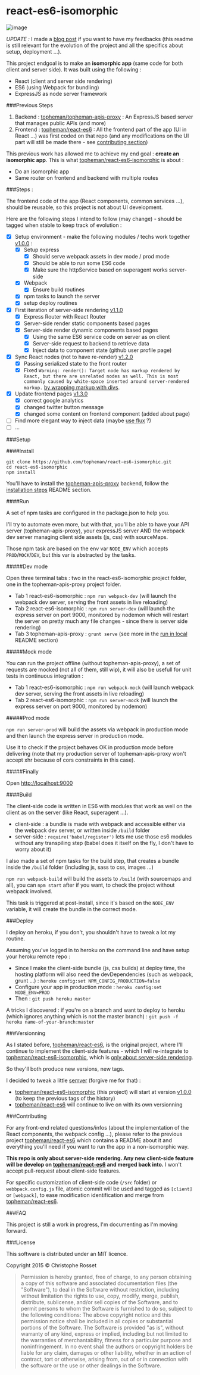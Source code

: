 react-es6-isomorphic
====================

![image](http://dev.topheman.com/wp-content/uploads/2015/04/logo-reactjs.png)

*UPDATE :* I made a [blog post](http://dev.topheman.com/react-es6-isomorphic/) if you want to have my feedbacks (this readme is still relevant for the evolution of the project and all the specifics about setup, deployment ...).

This project endgoal is to make an **isomorphic app** (same code for both client and server side). It was built using the following :

* React (client and server side rendering)
* ES6 (using Webpack for bundling)
* ExpressJS as node server framework

###Previous Steps

1. Backend : [topheman/topheman-apis-proxy](https://github.com/topheman/topheman-apis-proxy) : An ExpressJS based server that manages public APIs (and more)
2. Frontend : [topheman/react-es6](https://github.com/topheman/react-es6) : All the frontend part of the app (UI in React ...) was first coded on that repo (and any modifications on the UI part will still be made there - see [contributing section](#contributing))

This previous work has allowed me to achieve my end goal : **create an isomorphic app**. This is what [topheman/react-es6-isomorphic](https://github.com/topheman/react-es6-isomorphic) is about :

* Do an isomorphic app
* Same router on frontend and backend with multiple routes

###Steps :

The frontend code of the app (React components, common services ...), should be reusable, so this project is not about UI development.

Here are the following steps I intend to follow (may change) - should be tagged when stable to keep track of evolution :

- [x] Setup environment - make the following modules / techs work together [v1.0.0](https://github.com/topheman/react-es6-isomorphic/tree/v1.0.0) :
	- [x] Setup express
		- [x] Should serve webpack assets in dev mode / prod mode
		- [x] Should be able to run some ES6 code
		- [x] Make sure the httpService based on superagent works server-side
	- [x] Webpack
		- [x] Ensure build routines
	- [x] npm tasks to launch the server
	- [x] setup deploy routines
- [x] First iteration of server-side rendering [v1.1.0](https://github.com/topheman/react-es6-isomorphic/tree/v1.1.0)
	- [x] Express Router with React Router
	- [x] Server-side render static components based pages
	- [x] Server-side render dynamic components based pages
		- [x] Using the same ES6 service code on server as on client
		- [x] Server-side request to backend to retrieve data
		- [x] Inject data to component state (github user profile page)
- [x] Sync React nodes (not to have re-render) [v1.2.0](https://github.com/topheman/react-es6-isomorphic/tree/v1.2.0)
	- [x] Passing serialized state to the front router
	- [x] Fixed `Warning: render(): Target node has markup rendered by React, but there are unrelated nodes as well. This is most commonly caused by white-space inserted around server-rendered markup.` [by wrapping markup with divs](https://github.com/cvan/taro/issues/28#issuecomment-95694552).
- [x] Update frontend pages [v1.3.0](https://github.com/topheman/react-es6-isomorphic/tree/v1.3.0)
	- [x] correct google analytics
	- [x] changed twitter button message
	- [x] changed some content on frontend component (added about page)
- [ ] Find more elegant way to inject data (maybe [use flux](https://github.com/topheman/react-es6-isomorphic/issues/1) ?)
- [ ] ...

###Setup

####Install

```shell
git clone https://github.com/topheman/react-es6-isomorphic.git
cd react-es6-isomorphic
npm install
```

You'll have to install the [topheman-apis-proxy](https://github.com/topheman/topheman-apis-proxy) backend, follow the [installation steps](https://github.com/topheman/topheman-apis-proxy#installation) README section.

####Run

A set of npm tasks are configured in the package.json to help you.

I'll try to automate even more, but with that, you'll be able to have your API server (topheman-apis-proxy), your expressJS server AND the webpack dev server managing client side assets (js, css) with sourceMaps.

Those npm task are based on the env var `NODE_ENV` which accepts `PROD`/`MOCK`/`DEV`, but this var is abstracted by the tasks.

#####Dev mode

Open three terminal tabs : two in the react-es6-isomorphic project folder, one in the topheman-apis-proxy project folder.

* Tab 1 react-es6-isomorphic : `npm run webpack-dev` (will launch the webpack dev server, serving the front assets in live reloading)
* Tab 2 react-es6-isomorphic : `npm run server-dev` (will launch the express server on port 9000, monitored by nodemon which will restart the server on pretty much any file changes - since there is server side rendering)
* Tab 3 topheman-apis-proxy : `grunt serve` (see more in the [run in local](https://github.com/topheman/topheman-apis-proxy#run-in-local) README section)

#####Mock mode

You can run the project offline (without topheman-apis-proxy), a set of requests are mocked (not all of them, still wip), it will also be usefull for unit tests in continuous integration :

* Tab 1 react-es6-isomorphic : `npm run webpack-mock` (will launch webpack dev server, serving the front assets in live reloading)
* Tab 2 react-es6-isomorphic : `npm run server-mock` (will launch the express server on port 9000, monitored by nodemon)

#####Prod mode

`npm run server-prod` will build the assets via webpack in production mode and then launch the express server in production mode.

Use it to check if the project behaves OK in production mode before delivering (note that my production server of topheman-apis-proxy won't accept xhr because of cors constraints in this case).

#####Finally

Open [http://localhost:9000](http://localhost:9000/)


####Build

The client-side code is written in ES6 with modules that work as well on the client as on the server (like React, superagent ...).

* client-side : a bundle is made with webpack and accessible either via the webpack dev server, or written inside `/build` folder
* server-side : `require('babel/register')` lets me use those es6 modules without any transpiling step (babel does it itself on the fly, I don't have to worry about it)

I also made a set of npm tasks for the build step, that creates a bundle inside the `/build` folder (including js, sass to css, images ...)

`npm run webpack-build` will build the assets to `/build` (with sourcemaps and all), you can `npm start` after if you want, to check the project without webpack involved.

This task is triggered at post-install, since it's based on the `NODE_ENV` variable, it will create the bundle in the correct mode.

###Deploy

I deploy on heroku, if you don't, you shouldn't have to tweak a lot my routine.

Assuming you've logged in to heroku on the command line and have setup your heroku remote repo :

* Since I make the client-side bundle (js, css builds) at deploy time, the hosting platform will also need the devDependencies (such as webpack, grunt ...) : `heroku config:set NPM_CONFIG_PRODUCTION=false`
* Configure your app in production mode : `heroku config:set NODE_ENV=PROD`
* Then : `git push heroku master`

A tricks I discovered : if you're on a branch and want to deploy to heroku (which ignores anything which is not the master branch) : `git push -f heroku name-of-your-branch:master`

###Versionning

As I stated before, [topheman/react-es6](https://github.com/topheman/react-es6), is the original project, where I'll continue to implement the client-side features - which I will re-integrate to [topheman/react-es6-isomorphic](https://github.com/topheman/react-es6-isomorphic), which is [only about server-side rendering](#contributing).

So they'll both produce new versions, new tags.

I decided to tweak a little [semver](http://semver.org/) (forgive me for that) :

* [topheman/react-es6-isomorphic](https://github.com/topheman/react-es6-isomorphic) (this project) will start at version [v1.0.0](https://github.com/topheman/react-es6-isomorphic/tree/v1.0.0) (to keep the previous tags of the history)
* [topheman/react-es6](https://github.com/topheman/react-es6) will continue to live on with its own versionning

###Contributing

For any front-end related questions/infos (about the implementation of the React components, the webpack config ...), please refer to the previous project [topheman/react-es6](https://github.com/topheman/react-es6) which contains a README about it and everything you'll need if you want to run the app in a non-isomorphic way.

**This repo is only about server-side rendering. Any new client-side feature will be develop on [topheman/react-es6](https://github.com/topheman/react-es6) and merged back into.** I won't accept pull-request about client-side features.

For specific customization of client-side code (`/src` folder) or `webbpack.config.js` file, atomic commit will be used and tagged as `[client]` or `[webpack]`, to ease modification identification and merge from [topheman/react-es6](https://github.com/topheman/react-es6).

###FAQ

This project is still a work in progress, I'm documenting as I'm moving forward.

###License

This software is distributed under an MIT licence.

Copyright 2015 © Christophe Rosset

> Permission is hereby granted, free of charge, to any person obtaining a copy of this software
> and associated documentation files (the "Software"), to deal in the Software without
> restriction, including without limitation the rights to use, copy, modify, merge, publish,
> distribute, sublicense, and/or sell copies of the Software, and to permit persons to whom the
> Software is furnished to do so, subject to the following conditions:
> The above copyright notice and this permission notice shall be included in all copies or
> substantial portions of the Software.
> The Software is provided "as is", without warranty of any kind, express or implied, including
> but not limited to the warranties of merchantability, fitness for a particular purpose and
> noninfringement. In no event shall the authors or copyright holders be liable for any claim,
> damages or other liability, whether in an action of contract, tort or otherwise, arising from,
> out of or in connection with the software or the use or other dealings in the Software.